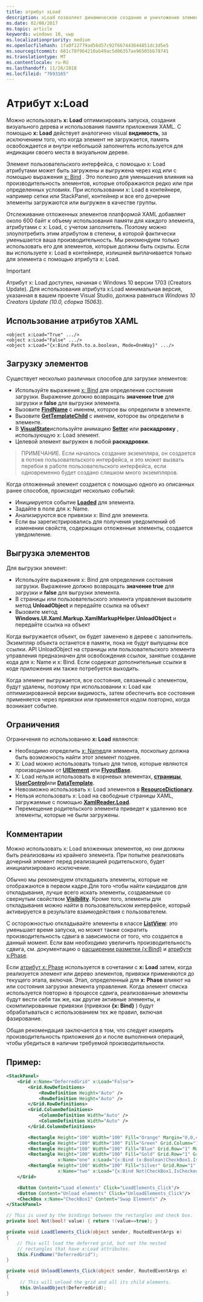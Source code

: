```yaml
---
title: атрибут xLoad
description: xLoad позволяет динамическое создание и уничтожение элемента и его дочерних объектов, сокращая использования памяти и время запуска.
ms.date: 02/08/2017
ms.topic: article
keywords: windows 10, uwp
ms.localizationpriority: medium
ms.openlocfilehash: 1fa0f12779ad56d57c92f667443644851dc3d5e5
ms.sourcegitcommit: 681c70f964210ab49ac5d06357ae96505bb78741
ms.translationtype: MT
ms.contentlocale: ru-RU
ms.lasthandoff: 11/26/2018
ms.locfileid: "7693165"
---
```

# <a name="xload-attribute"></a>Атрибут x:Load

Можно использовать **x: Load** оптимизировать запуска, создания визуального дерева и использования памяти приложения XAML. С помощью **x: Load** действует аналогично visual **видимость**, за исключением того, что когда элемент не загружается, память освобождается и внутри небольшой заполнитель используется для индикации своего места в визуальном дереве.

Элемент пользовательского интерфейса, с помощью x: Load атрибутами может быть загружены и выгружена через код или с помощью выражения [x: Bind](x-bind-markup-extension.md) . Это полезно для уменьшения влияния на производительность элементов, которые отображаются редко или при определенных условиях. При использовании x: Load в контейнере, например сетки или StackPanel, контейнер и все его дочерние элементы загружаются или выгружен в качестве группы.

Отслеживание отложенных элементов платформой XAML добавляет около 600 байт к объему использования памяти для каждого элемента, атрибутами с x: Load, с учетом заполнитель. Поэтому можно злоупотребить этим атрибутом в степени, в которой фактически уменьшается ваша производительность. Мы рекомендуем только использовать его для элементов, которые должны быть скрыты. Если вы используете x: Load в контейнере, излишней выплачивается только для элемента с помощью атрибута x: Load.

> [!IMPORTANT]
> Атрибут x: Load доступен, начиная с Windows 10 версии 1703 (Creators Update). Для использования атрибута x:Load минимальная версия, указанная в вашем проекте Visual Studio, должна равняться *Windows 10 Creators Update (10.0, сборка 15063)*.

## <a name="xaml-attribute-usage"></a>Использование атрибутов XAML

``` syntax
<object x:Load="True" .../>
<object x:Load="False" .../>
<object x:Load="{x:Bind Path.to.a.boolean, Mode=OneWay}" .../>
```

## <a name="loading-elements"></a>Загрузку элементов

Существует несколько различных способов для загрузки элементов:

- Используйте выражения [x: Bind](x-bind-markup-extension.md) для определения состояния загрузки. Выражение должно возвращать **значение true** для загрузки и **false** для выгрузки элемента.
- Вызовите [**FindName**](https://msdn.microsoft.com/library/windows/apps/br208715) с именем, которое вы определили в элементе.
- Вызовите [**GetTemplateChild**](https://msdn.microsoft.com/library/windows/apps/br209416) с именем, которое вы определили в элементе.
- В [**VisualState**](https://msdn.microsoft.com/library/windows/apps/br209007)используйте анимацию [**Setter**](https://msdn.microsoft.com/library/windows/apps/br208817) или **раскадровку** , использующую x: Load элемент.
- Целевой элемент выгружен в любой **раскадровки**.

> ПРИМЕЧАНИЕ. Если началось создание экземпляра, он создается в потоке пользовательского интерфейса, и это может вызвать перебои в работе пользовательского интерфейса, если одновременно будет создано слишком много экземпляров.

Когда отложенный элемент создается с помощью одного из описанных ранее способов, происходит несколько событий:

- Инициируется событие [**Loaded**](https://msdn.microsoft.com/library/windows/apps/br208723) для элемента.
- Задайте в поле для x: Name.
- Анализируются все привязки x: Bind для элемента.
- Если вы зарегистрировались для получения уведомлений об изменении свойств, содержащих отложенные элементы, создается уведомление.

## <a name="unloading-elements"></a>Выгрузка элементов

Для выгрузки элемент:

- Используйте выражения x: Bind для определения состояния загрузки. Выражение должно возвращать **значение true** для загрузки и **false** для выгрузки элемента.
- В страницы или пользовательского элемента управления вызовите метод **UnloadObject** и передайте ссылка на объект
- Вызовите метод **Windows.UI.Xaml.Markup.XamlMarkupHelper.UnloadObject** и передайте ссылка на объект

Когда выгружается объект, он будет заменено в дереве с заполнитель. Экземпляр объекта останется в памяти, пока не будут выпущены все ссылки. API UnloadObject на страницы или пользовательского элемента управления предназначен для освобождения ссылок, занятые создание кода для x: Name и x: Bind. Если содержат дополнительные ссылки в коде приложения им также потребуется выходить.

Когда элемент выгружается, все состояния, связанный с элементом, будут удалены, поэтому при использовании x: Load как оптимизированной версии видимость, затем обеспечить все состояния применяется через привязки или применяется кодом повторно, когда возникает событие.

## <a name="restrictions"></a>Ограничения

Ограничения по использованию **x: Load** являются:

- Необходимо определить [x: Name](x-name-attribute.md)для элемента, поскольку должна быть возможность найти этот элемент позднее.
- X: Load можно использовать только для типов, которые являются производными от [**UIElement**](https://msdn.microsoft.com/library/windows/apps/br208911) или [**FlyoutBase**](https://msdn.microsoft.com/library/windows/apps/dn279249).
- X: Load нельзя использовать в корневых элементах, [**страницы**](https://msdn.microsoft.com/library/windows/apps/windows.ui.xaml.controls.page), [**UserControl**](https://msdn.microsoft.com/library/windows/apps/windows.ui.xaml.controls.usercontrol)или [**DataTemplate**](https://msdn.microsoft.com/library/windows/apps/br242348).
- Невозможно использовать x: Load элементов в [**ResourceDictionary**](https://msdn.microsoft.com/library/windows/apps/br208794).
- Нельзя использовать x: Load на свободные страницы XAML, загружаемые с помощью [**XamlReader.Load**](https://msdn.microsoft.com/library/windows/apps/br228048).
- Перемещение родительского элемента приведет к удалению все элементы, которые не были загружены.

## <a name="remarks"></a>Комментарии

Можно использовать x: Load вложенных элементов, но они должны быть реализованы из крайнего элемента. При попытке реализовать дочерний элемент перед реализацией родительского, будет инициализировано исключение.

Обычно мы рекомендуем откладывать элементы, которые не отображаются в первом кадре.Для того чтобы найти кандидатов для откладывания, лучше всего искать элементы, создаваемые со свернутым свойством [**Visibility**](https://msdn.microsoft.com/library/windows/apps/br208992). Кроме того, элементы для откладывания можно найти в пользовательском интерфейсе, который активируется в результате взаимодействия с пользователем.

С осторожностью откладывайте элементы в классе [**ListView**](https://msdn.microsoft.com/library/windows/apps/br242878): это уменьшает время запуска, но может также сократить производительность сдвига в зависимости от того, что создается в данный момент. Если вам необходимо увеличить производительность сдвига, см. документацию о [расширении разметки {x:Bind}](x-bind-markup-extension.md) и [атрибуте x:Phase](x-phase-attribute.md).

Если [атрибут x: Phase](x-phase-attribute.md) используется в сочетании с **x: Load** затем, когда реализуется элемент или дерево элементов, привязки применяются до текущего этапа, включая. Этап, определенный для **x: Phase** влияют на или состояния загрузки элемента управления. Когда элемент списка используется повторно в процессе сдвига, реализованные элементы будут вести себя так же, как другие активные элементы, и скомпилированные привязки (привязки **{x: Bind}** ) будут обрабатываться с использованием тех же правил, включая фазирование.

Общая рекомендация заключается в том, что следует измерять производительность приложения до и после выполнения операций, чтобы убедиться в наличии требуемой производительности.

## <a name="example"></a>Пример:

```xml
<StackPanel>
    <Grid x:Name="DeferredGrid" x:Load="False">
        <Grid.RowDefinitions>
            <RowDefinition Height="Auto" />
            <RowDefinition Height="Auto" />
        </Grid.RowDefinitions>
        <Grid.ColumnDefinitions>
            <ColumnDefinition Width="Auto" />
            <ColumnDefinition Width="Auto" />
        </Grid.ColumnDefinitions>

        <Rectangle Height="100" Width="100" Fill="Orange" Margin="0,0,4,4"/>
        <Rectangle Height="100" Width="100" Fill="Green" Grid.Column="1" Margin="4,0,0,4"/>
        <Rectangle Height="100" Width="100" Fill="Blue" Grid.Row="1" Margin="0,4,4,0"/>
        <Rectangle Height="100" Width="100" Fill="Gold" Grid.Row="1" Grid.Column="1" Margin="4,4,0,0"
                   x:Name="one" x:Load="{x:Bind (x:Boolean)CheckBox1.IsChecked, Mode=OneWay}"/>
        <Rectangle Height="100" Width="100" Fill="Silver" Grid.Row="1" Grid.Column="1" Margin="4,4,0,0"
                   x:Name="two" x:Load="{x:Bind Not(CheckBox1.IsChecked), Mode=OneWay}"/>
    </Grid>

    <Button Content="Load elements" Click="LoadElements_Click"/>
    <Button Content="Unload elements" Click="UnloadElements_Click"/>
    <CheckBox x:Name="CheckBox1" Content="Swap Elements" />
</StackPanel>
```

```csharp
// This is used by the bindings between the rectangles and check box.
private bool Not(bool? value) { return !(value==true); }

private void LoadElements_Click(object sender, RoutedEventArgs e)
{
    // This will load the deferred grid, but not the nested
    // rectangles that have x:Load attributes.
    this.FindName("DeferredGrid"); 
}

private void UnloadElements_Click(object sender, RoutedEventArgs e)
{
     // This will unload the grid and all its child elements.
     this.UnloadObject(DeferredGrid);
}
```


